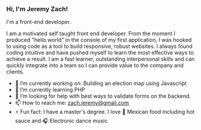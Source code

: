 ### Hi, I'm Jeremy Zach!
I'm a front-end developer.

I am a motivated self taught front end developer. From the moment I produced "hello world" in the console of my first application, I was hooked to using code as a tool to build responsive, robust websites. I always found coding intuitive and have pushed myself to learn the most effective ways to achieve a result. I am a fast learner, outstanding interpersonal skills and can quickly integrate into a team so I can provide value to the company and clients.

- 🔭 I’m currently working on: Building an election map using Javascript
- 🌱 I’m currently learning PHP
- 🤔 I’m looking for help with best ways to validate forms on the backend.  
- 📫 How to reach me: zach.jeremy@gmail.com
- ⚡ Fun fact: I have a master's degree.  I love 🌮  Mexican food including hot sauce and 🎧 Electronic dance music

